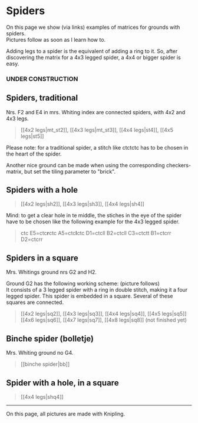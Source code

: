 # Spiders
On this page we show (via links) examples of matrices for grounds with spiders.     
Pictures follow as soon as I learn how to.  

Adding legs to a spider is the equivalent of adding a ring to it. So, after discovering the matrix for a 4x3 legged spider, a 4x4 or bigger spider is easy. 

### UNDER CONSTRUCTION

## Spiders, traditional
Nrs. F2 and E4 in mrs. Whiting index are connected spiders, with 4x2 and 4x3 legs.
> [[4x2 legs|mt_st2]], [[4x3 legs|mt_st3]], [[4x4 legs|st4]], [[4x5 legs|st5]]  

Please note: for a traditional spider, a stitch like ctctctc has to be chosen in the heart of the spider.

Another nice ground can be made when using the corresponding checkers-matrix, but set the tiling parameter to "brick".

[mt_st2]: https://d-bl.github.io/GroundForge/index.html?m=5-5-%0A-5-5%3Bbricks%3B24%3B24%3B0%3B0&s1=ctc%20B2%3Dctclctcr%20D2%3Dctcrctcl&s2=cross%3Dctc%20twist%3Dctc
[mt_st3]: https://d-bl.github.io/GroundForge/index.html?m=-5----%0B-CD-A%0256-5-%0-5-535%05-56-2%3Bbricks%3B24%3B24%3B0%3B0&s1=ctc
[st4]: https://d-bl.github.io/GroundForge/index.html?m=-5------%0B-CDD-AA%02566-5-2%0256-535-%0-5-56325%05-566-22%3Bbricks%3B24%3B24%3B0%3B0&s1=ctc%20H5%3Dctctctc
[st5]: https://d-bl.github.io/GroundForge/index.html?m=-5--------%0B-CDDD-AAA%025666-5-22%02566-535-2%0256-56325-%0-5-5663225%05-5666-222%3Bbricks%3B24%3B24%3B0%3B0&s1=ctc%20I6%3Dtctct


## Spiders with a hole
> [[4x2 legs|sh2]], [[4x3 legs|sh3]], [[4x4 legs|sh4]]

Mind: to get a clear hole in te middle, the stiches in the eye of the spider have to be chosen like the following example for the 4x3 legged spider.
> ctc E5=ctc**r**ctc A5=ctc**l**ctc D1=ctcll B2=ctcll C3=ctctt B1=ctcrr D2=ctcrr

[sh2]: https://d-bl.github.io/GroundForge/index.html?m=-5--------%0B-CDDD-AAA%2C%025666-5-22%02566-535-2%0256-56325-%2C%20%20%20%20-5-5663225%2C%20%20%20%205-5666-222%3Bbricks%3B24%3B24%3B0%3B0&s1=ctc%20I6%3Dtctct
[sh3]: https://d-bl.github.io/GroundForge/index.html?m=5-5-5-%2C%20-5---5%2C%205-C-B-%2C%20-5-5-5%2C%205-5-5-%3Bbricks%3B24%3B24%3B0%3B0&s1=ctc%20E5%3Dctcrctc%20A5%3Dctclctc%20D1%3Dctcll%20B2%3Dctcll%20C3%3Dctctt%20B1%3Dctcrr%20D2%3Dctcrr
[sh4]: https://d-bl.github.io/GroundForge/index.html?m=5-25-56-%2C%20-5-----5%2C%205-CD-AB-%2C%20-56-5-25%2C%2056-535-2%2C%205-56-25-%3Bbricks%3B24%3B24%3B0%3B0&s1=ctc%20F6%3Dctcrrctc%20H6%3Dctcllctc%20D1%3Dctcll%20E2%3Dctcll%20B3%3Dctcll%20C4%3Dctctt%20B1%3Dctcrr%20A2%3Dctcrr%20D3%3Dctcrr

## Spiders in a square

Mrs. Whitings ground nrs G2 and H2.

Ground G2 has the following working scheme: (picture follows)  
It consists of a 3 legged spider with a ring in double stitch, making it a four legged spider. This spider is embedded in a square. Several of these squares are connected.  

> [[4x2 legs|sq2]], [[4x3 legs|sq3]], [[4x4 legs|sq4]], [[4x5 legs|sq5]]  
> [[4x6 legs|sq6]], [[4x7 legs|sq7]], [[4x8 legs|sq8]]
(not finished yet)
  
[sq2]: https://d-bl.github.io/GroundForge/index.html?m=5--5--%2C%20-C632B%2C%20566-22%3Bbricks%3B24%3B24%3B0%3B0&s1=ctct%20F3%3Dctc%20E1%3Dctc%20A1%3Dctc%20F2%3Dctcttctc%20B3%3Dctcl%20D3%3Dctcr
[sq3]: https://d-bl.github.io/GroundForge/index.html?m=5---5---%2C%20-CD632AB%2C%2056663222%2C%205666-222%3Bbricks%3B24%3B24%3B0%3B0&s1=ctct%20&
[sq4]: https://d-bl.github.io/GroundForge/index.html?m=5----5----%2C%20-CDD632AAB%2C%205666632222%2C%20%0A5666632222%2C%2056666-2222%0A%3Bbricks%3B24%3B24%3B0%3B0&s1=ctct%20%20C1%3Dctc%20G2%3Dctc%20I2%3Dctc%20F3%3Dctc%20J3%3Dctc%20H2%3Dctc%20G3%3Dctc%20I3%3Dctc%20G5%3Dctc%20I5%3Dctc%20H1%3Dctc%20H4%3Dcttc%20F5%3Dctcl%20G1%3Dctcl%20J5%3Dctcr%20I1%3Dctcr%20


## Binche spider (bolletje)

Mrs. Whiting ground no G4.
> [[binche spider|bb]]

[bb]: https://d-bl.github.io/GroundForge/index.html?m=5-27-256-46-%2C%20-5----5----5%2C%205-CD-B3C-AB-%2C%20-56866-22125%3Bbricks%3B24%3B24%3B0%3B0&s1=ctct%20I1%3Dctc%20H2%3Dctc%20J2%3Dctc%20I3%3Dctc%20G3%3Dctc%20K3%3Dctc%20H4%3Dctc%20J4%3Dctc%20C1%3Dctc%20A1%3Dctcl%20E1%3Dctcr%20B2%3Dctcl%20D2%3Dctcr

## Spider with a hole, in a square
> [[4x4 legs|shq4]] 

[shq4]: https://d-bl.github.io/GroundForge/index.html?m=-5---5---5%2C%205-CD632AB-%2C%20-566632225%2C%2056666-2222%2C%205666-5-222%3Bbricks%3B24%3B24%3B0%3B0&s1=G4%3Dtctct%20I4%3Dtctct%20C4%3Dctct%20B5%3Dctct%20A1%3Dctct%20E2%3Dctct%20D3%3Dctct%20D5%3Dctct%20E1%3Dctct%20A2%3Dctct%20B3%3Dctct%20C4%3Dctct

***


On this page, all pictures are made with Knipling.



